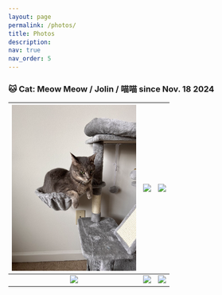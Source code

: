 ```yaml
---
layout: page
permalink: /photos/
title: Photos
description:
nav: true
nav_order: 5
---
```


### 🐱 Cat: Meow Meow / Jolin / 喵喵 since Nov. 18 2024

| <img src="/assets/img/cat1.png" width="250"/> | <img src="/assets/img/cat2.png" width="250"/> | <img src="/assets/img/cat3.png" width="250"/> |
|:---------------------------------------------:|:---------------------------------------------:|:---------------------------------------------:|
| <img src="/assets/img/cat4.png" width="250"/> | <img src="/assets/img/cat5.png" width="250"/> | <img src="/assets/img/cat6.png" width="250"/> |